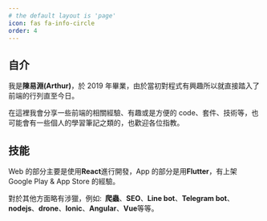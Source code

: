 ```yaml
---
# the default layout is 'page'
icon: fas fa-info-circle
order: 4
---
```


## 自介

我是**陳易淵(Arthur)**，於 2019 年畢業，由於當初對程式有興趣所以就直接踏入了前端的行列直至今日。

在這裡我會分享一些前端的相關經驗、有趣或是方便的 code、套件、技術等，也可能會有一些個人的學習筆記之類的，也歡迎各位指教。

## 技能

Web 的部分主要是使用**React**進行開發，App 的部分是用**Flutter**，有上架 Google Play & App Store 的經驗。

對於其他方面略有涉獵，例如:&ensp;**爬蟲**、**SEO**、**Line bot**、**Telegram bot**、**nodejs**、**drone**、**Ionic**、**Angular**、**Vue**等等。
